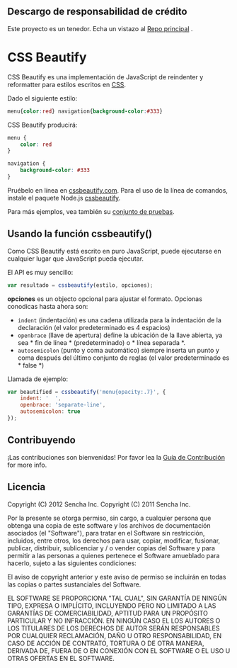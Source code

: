 ## Descargo de responsabilidad de crédito ##

Este proyecto es un tenedor. Echa un vistazo al [Repo principal](https://github.com/senchalabs/cssbeautify) .


# CSS Beautify #

CSS Beautify es una implementación de JavaScript de reindenter y reformatter para estilos escritos en [CSS](http://www.w3.org/Style/CSS/).

Dado el siguiente estilo:

```css
menu{color:red} navigation{background-color:#333}
```

CSS Beautify producirá:

```css
menu {
    color: red
}

navigation {
    background-color: #333
}
```

Pruébelo en línea en [cssbeautify.com](http://cssbeautify.com). Para el uso de la línea de comandos, instale el paquete Node.js [cssbeautify](https://npmjs.org/package/cssbeautify).

Para más ejemplos, vea también su [conjunto de pruebas](http://cssbeautify.com/test/).




## Usando la función cssbeautify() ##

Como CSS Beautify está escrito en puro JavaScript, puede ejecutarse en cualquier lugar que JavaScript pueda ejecutar.

El API es muy sencillo:

```javascript
var resultado = cssbeautify(estilo, opciones);
```

**opciones** es un objecto opcional para ajustar el formato. Opcionas conodicas hasta ahora son:

  *  <code>indent</code> (indentación) es una cadena utilizada para la indentación de la declaración (el valor predeterminado es 4 espacios)
  *  <code>openbrace</code> (llave de apertura) define la ubicación de la llave abierta, ya sea * fin de línea * (predeterminado) o * línea separada *.
  *  <code>autosemicolon</code> (punto y coma automático) siempre inserta un punto y coma después del último conjunto de reglas (el valor predeterminado es * false *)

Llamada de ejemplo:

```javascript
var beautified = cssbeautify('menu{opacity:.7}', {
    indent: '  ',
    openbrace: 'separate-line',
    autosemicolon: true
});
```

## Contribuyendo ##

¡Las contribuciones son bienvenidas! Por favor lea la [Guía de Contribución](https://github.com/AmirMehrabi/cssstyler/blob/master/CONTRIBUTING.md) for more info.

## Licencia ##

Copyright (C) 2012 Sencha Inc.
Copyright (C) 2011 Sencha Inc.

Por la presente se otorga permiso, sin cargo, a cualquier persona que obtenga una copia
de este software y los archivos de documentación asociados (el "Software"), para tratar
en el Software sin restricción, incluidos, entre otros, los derechos
para usar, copiar, modificar, fusionar, publicar, distribuir, sublicenciar y / o vender
copias del Software y para permitir a las personas a quienes pertenece el Software
amueblado para hacerlo, sujeto a las siguientes condiciones:

El aviso de copyright anterior y este aviso de permiso se incluirán en
todas las copias o partes sustanciales del Software.

EL SOFTWARE SE PROPORCIONA "TAL CUAL", SIN GARANTÍA DE NINGÚN TIPO, EXPRESA O
IMPLÍCITO, INCLUYENDO PERO NO LIMITADO A LAS GARANTÍAS DE COMERCIABILIDAD,
APTITUD PARA UN PROPÓSITO PARTICULAR Y NO INFRACCIÓN. EN NINGÚN CASO EL
LOS AUTORES O LOS TITULARES DE LOS DERECHOS DE AUTOR SERÁN RESPONSABLES POR CUALQUIER RECLAMACIÓN, DAÑO U OTRO
RESPONSABILIDAD, EN CASO DE ACCIÓN DE CONTRATO, TORTURA O DE OTRA MANERA, DERIVADA DE,
FUERA DE O EN CONEXIÓN CON EL SOFTWARE O EL USO U OTRAS OFERTAS EN
EL SOFTWARE.
